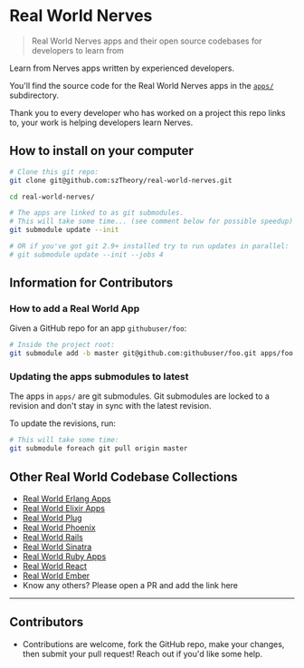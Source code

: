 # Real World Nerves

> Real World Nerves apps and their open source codebases for developers to learn from

Learn from Nerves apps written by experienced developers.

You'll find the source code for the Real World Nerves apps in the [`apps/`](apps/) subdirectory.

Thank you to every developer who has worked on a project this repo links to, your work is helping developers learn Nerves.

## How to install on your computer

```bash
# Clone this git repo:
git clone git@github.com:szTheory/real-world-nerves.git

cd real-world-nerves/

# The apps are linked to as git submodules.
# This will take some time... (see comment below for possible speedup)
git submodule update --init

# OR if you've got git 2.9+ installed try to run updates in parallel:
# git submodule update --init --jobs 4
```

## Information for Contributors

### How to add a Real World App

Given a GitHub repo for an app `githubuser/foo`:

```bash
# Inside the project root:
git submodule add -b master git@github.com:githubuser/foo.git apps/foo
```

### Updating the apps submodules to latest

The apps in `apps/` are git submodules. Git submodules are locked to a revision and don't stay in sync with the latest revision.

To update the revisions, run:

```bash
# This will take some time:
git submodule foreach git pull origin master
```

## Other Real World Codebase Collections

- [Real World Erlang Apps](https://github.com/szTheory/real-world-erlang-apps)
- [Real World Elixir Apps](https://github.com/szTheory/real-world-elixir-apps)
- [Real World Plug](https://github.com/szTheory/real-world-plug)
- [Real World Phoenix](https://github.com/szTheory/real-world-phoenix)
- [Real World Rails](https://github.com/eliotsykes/real-world-rails)
- [Real World Sinatra](https://github.com/jeromedalbert/real-world-sinatra)
- [Real World Ruby Apps](https://github.com/jeromedalbert/real-world-ruby-apps)
- [Real World React](https://github.com/jeromedalbert/real-world-react)
- [Real World Ember](https://github.com/eliotsykes/real-world-ember)
- Know any others? Please open a PR and add the link here

---

## Contributors

- Contributions are welcome, fork the GitHub repo, make your changes, then submit your pull request! Reach out if you'd like some help.